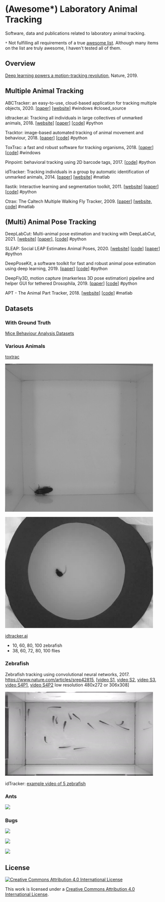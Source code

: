 (Awesome*) Laboratory Animal Tracking
=======================

Software, data and publications related to laboratory animal tracking. 

`*` Not fulfilling all requirements of a true [awesome list](https://github.com/sindresorhus/awesome#readme). Although many items on the list are truly awesome, I haven't tested all of them. 

## Overview

[Deep learning powers a motion-tracking revolution](https://www.nature.com/articles/d41586-019-02942-5), Nature, 2019.

## Multiple Animal Tracking

ABCTracker: an easy-to-use, cloud-based application for tracking multiple objects, 2020. [[paper](https://arxiv.org/pdf/2001.10072)] [[website](http://abctracker.org)] #windows #closed_source

idtracker.ai: Tracking all individuals in large collectives of unmarked animals, 2018. [[website](https://idtracker.ai)] [[paper](https://arxiv.org/abs/1803.04351)] [[code](https://gitlab.com/polavieja_lab/idtrackerai)] #python

Tracktor: image-based automated tracking of animal movement and behaviour, 2018. [[paper](https://www.biorxiv.org/content/10.1101/412262v1.article-info)] [[code](https://github.com/vivekhsridhar/tracktor)] #python

ToxTrac: a fast and robust software for tracking organisms, 2018. [[paper](https://arxiv.org/abs/1706.02577)] [[code](https://sourceforge.net/projects/toxtrac/)] #windows

Pinpoint: behavioral tracking using 2D barcode tags, 2017. [[code](https://github.com/jgraving/pinpoint)] #python

idTracker: Tracking individuals in a group by automatic identification of unmarked animals, 2014. [[paper](www.nature.com/nmeth/journal/v11/n7/full/nmeth.2994.html)] [[website](http://www.idtracker.es)] #matlab

Ilastik: Interactive learning and segmentation toolkit, 2011. [[website](https://www.ilastik.org/documentation/animalTracking/animalTracking.html)]  [[paper](https://scholar.google.cz/scholar?cluster=8459688359110226056&hl=en&as_sdt=0,5)] [[code](https://github.com/ilastik/ilastik)] #python

Ctrax: The Caltech Multiple Walking Fly Tracker, 2009. [[paper](https://www.nature.com/articles/nmeth.1328)] [[website, code](http://ctrax.sourceforge.net/)] #matlab

## (Multi) Animal Pose Tracking

DeepLabCut: Multi-animal pose estimation and tracking with DeepLabCut, 2021. [[website](http://www.mackenziemathislab.org/deeplabcut)] [[paper](https://www.biorxiv.org/content/10.1101/2021.04.30.442096v1.full)], [[code](https://github.com/DeepLabCut/DeepLabCut)] #python

SLEAP: Social LEAP Estimates Animal Poses, 2020. [[website](https://sleap.ai/)] [[code](https://github.com/murthylab/sleap)] [[paper](https://www.biorxiv.org/content/10.1101/2020.08.31.276246v1)] #python

DeepPoseKit, a software toolkit for fast and robust animal pose estimation using deep learning, 2019. [[paper](https://elifesciences.org/articles/47994)] [[code](https://github.com/jgraving/deepposekit)] #python

DeepFly3D, motion capture (markerless 3D pose estimation) pipeline and helper GUI for tethered Drosophila, 2019. [[paper](https://elifesciences.org/articles/48571)] [[code](https://github.com/NeLy-EPFL/DeepFly3D)] #python

APT - The Animal Part Tracker, 2018. [[website](http://kristinbranson.github.io/APT/)] [[code](https://github.com/kristinbranson/APT)] #matlab

## Datasets

### With Ground Truth

[Mice Behaviour Analysis Datasets](https://www.iit.it/research/lines/pattern-analysis-and-computer-vision/pavis-datasets/531-mice-behaviour-analysis) 

### Various Animals

[toxtrac](https://sourceforge.net/projects/toxtrac/files/Scientific%20Reports/) 

![toxtrac_cocroach](figures/toxtrac_cocroach.jpg)

![toxtrac_mouse](figures/toxtrac_mouse.jpg)

[idtracker.ai](http://idtracker.ai/en/latest/data.html) 

- 10, 60, 80, 100 zebrafish
- 38, 60, 72, 80, 100 flies

### Zebrafish

Zebrafish tracking using convolutional neural networks, 2017. https://www.nature.com/articles/srep42815, [[video S1](https://static-content.springer.com/esm/art%3A10.1038%2Fsrep42815/MediaObjects/41598_2017_BFsrep42815_MOESM159_ESM.avi), [video S2](https://static-content.springer.com/esm/art%3A10.1038%2Fsrep42815/MediaObjects/41598_2017_BFsrep42815_MOESM160_ESM.avi), [video S3](https://static-content.springer.com/esm/art%3A10.1038%2Fsrep42815/MediaObjects/41598_2017_BFsrep42815_MOESM161_ESM.avi), [video S4P1](https://static-content.springer.com/esm/art%3A10.1038%2Fsrep42815/MediaObjects/41598_2017_BFsrep42815_MOESM162_ESM.avi), [video S4P2](https://static-content.springer.com/esm/art%3A10.1038%2Fsrep42815/MediaObjects/41598_2017_BFsrep42815_MOESM163_ESM.avi) low resolution 480x272 or 306x308]

![screenshot_zebrafish_s1](figures/screenshot_zebrafish_s1.jpg)

idTracker: [example video of 5 zebrafish](http://www.cajal.csic.es/files/gpolavieja/5Zebrafish_nocover_22min.avi)

### Ants

[![](http://img.youtube.com/vi/QQgUo0ATx6g/0.jpg)](http://www.youtube.com/watch?v=QQgUo0ATx6g "11 Numbered Formica subsericea")

### Bugs

[![](http://img.youtube.com/vi/kmr-ZDe-yvI/0.jpg)](http://www.youtube.com/watch?v=kmr-ZDe-yvI "Isopod Habitat Selection Data : Part 2 (A)")

[![](http://img.youtube.com/vi/pot5cbTXGsU/0.jpg)](http://www.youtube.com/watch?v=pot5cbTXGsU "Isopod Habitat Selection Lab Data: Part 2 (B)")

[![](http://img.youtube.com/vi/FLrNHSS59tY/0.jpg)](http://www.youtube.com/watch?v=FLrNHSS59tY "Sowbug3")

## License

[![Creative Commons Attribution 4.0 International License](https://i.creativecommons.org/l/by/4.0/88x31.png)](http://creativecommons.org/licenses/by/4.0/)

This work is licensed under a [Creative Commons Attribution 4.0 International License](http://creativecommons.org/licenses/by/4.0/).
